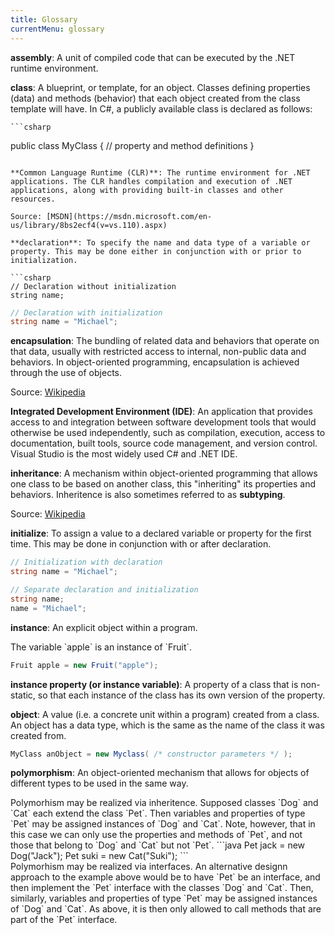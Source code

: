 ```yaml
---
title: Glossary
currentMenu: glossary
---
```


**assembly**: A unit of compiled code that can be executed by the .NET runtime environment.

**class**: A blueprint, or template, for an object. Classes defining properties (data) and  methods (behavior) that each object created from the class template will have. In C#, a publicly available class is declared as follows:

    ```csharp
public class MyClass {
    // property and method definitions
}
```

**Common Language Runtime (CLR)**: The runtime environment for .NET applications. The CLR handles compilation and execution of .NET applications, along with providing built-in classes and other resources.

Source: [MSDN](https://msdn.microsoft.com/en-us/library/8bs2ecf4(v=vs.110).aspx)

**declaration**: To specify the name and data type of a variable or property. This may be done either in conjunction with or prior to initialization.

```csharp
// Declaration without initialization
string name;
```

```csharp
// Declaration with initialization
string name = "Michael";
```

**encapsulation**: The bundling of related data and behaviors that operate on that data, usually with restricted access to internal, non-public data and behaviors. In object-oriented programming, encapsulation is achieved through the use of objects.

Source: [Wikipedia](https://en.wikipedia.org/wiki/Encapsulation_(computer_programming))

**Integrated Development Environment (IDE)**: An application that provides access to and integration between software development tools that would otherwise be used independently, such as compilation, execution, access to documentation, built tools, source code management, and version control. Visual Studio is the most widely used C# and .NET IDE.

**inheritance**: A mechanism within object-oriented programming that allows one class to be based on another class, this "inheriting" its properties and behaviors. Inheritence is also sometimes referred to as **subtyping**.

Source: [Wikipedia](https://en.wikipedia.org/wiki/Inheritance_(object-oriented_programming))

**initialize**: To assign a value to a declared variable or property for the first time. This may be done in conjunction with or after declaration.

<aside class="aside-example" markdown="1">

```csharp
// Initialization with declaration
string name = "Michael";
```

```csharp
// Separate declaration and initialization
string name;
name = "Michael";
```
</aside>

**instance**: An explicit object within a program.

<aside class="aside-example" markdown="1">
The variable `apple` is an instance of `Fruit`.

```csharp
Fruit apple = new Fruit("apple");
```
</aside>

**instance property (or instance variable)**: A property of a class that is non-static, so that each instance of the class has its own version of the property.

**object**: A value (i.e. a concrete unit within a program) created from a class. An object has a data type, which is the same as the name of the class it was created from.

```csharp
MyClass anObject = new Myclass( /* constructor parameters */ );
```

**polymorphism**: An object-oriented mechanism that allows for objects of different types to be used in the same way.

<aside class="aside-example" markdown="1">
Polymorhism may be realized via inheritence. Supposed classes `Dog` and `Cat` each extend the class `Pet`. Then variables and properties of type `Pet` may be assigned instances of `Dog` and `Cat`. Note, however, that in this case we can only use the properties and methods of `Pet`, and not those that belong to `Dog` and `Cat` but not `Pet`.
```java
Pet jack = new Dog("Jack");
Pet suki = new Cat("Suki");
```
</aside>

<aside class="aside-example" markdown="1">
Polymorhism may be realized via interfaces. An alternative designn approach to the example above would be to have `Pet` be an interface, and then implement the `Pet` interface with the classes `Dog` and `Cat`. Then, similarly, variables and properties of type `Pet` may be assigned instances of `Dog` and `Cat`. As above, it is then only allowed to call methods that are part of the `Pet` interface.
</aside>
